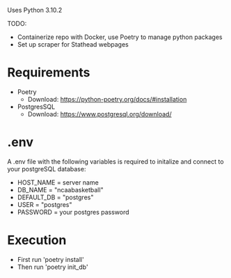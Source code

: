 Uses Python 3.10.2

TODO:
- Containerize repo with Docker, use Poetry to manage python packages
- Set up scraper for Stathead webpages


# Requirements
- Poetry
    - Download: https://python-poetry.org/docs/#installation
- PostgresSQL
    - Download: https://www.postgresql.org/download/

# .env
A .env file with the following variables is required to initalize and connect to your postgreSQL database:
- HOST_NAME = server name 
- DB_NAME = "ncaabasketball"
- DEFAULT_DB = "postgres"
- USER = "postgres"
- PASSWORD = your postgres password

# Execution
- First run 'poetry install'
- Then run 'poetry init_db'


